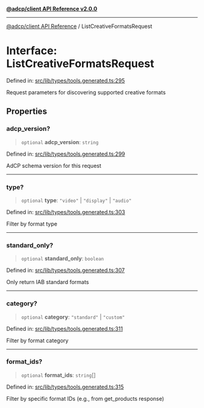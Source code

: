 [**@adcp/client API Reference v2.0.0**](../README.md)

***

[@adcp/client API Reference](../README.md) / ListCreativeFormatsRequest

# Interface: ListCreativeFormatsRequest

Defined in: [src/lib/types/tools.generated.ts:295](https://github.com/adcontextprotocol/adcp-client/blob/add23254eadaef025ae9fbe49b40948f459b98ff/src/lib/types/tools.generated.ts#L295)

Request parameters for discovering supported creative formats

## Properties

### adcp\_version?

> `optional` **adcp\_version**: `string`

Defined in: [src/lib/types/tools.generated.ts:299](https://github.com/adcontextprotocol/adcp-client/blob/add23254eadaef025ae9fbe49b40948f459b98ff/src/lib/types/tools.generated.ts#L299)

AdCP schema version for this request

***

### type?

> `optional` **type**: `"video"` \| `"display"` \| `"audio"`

Defined in: [src/lib/types/tools.generated.ts:303](https://github.com/adcontextprotocol/adcp-client/blob/add23254eadaef025ae9fbe49b40948f459b98ff/src/lib/types/tools.generated.ts#L303)

Filter by format type

***

### standard\_only?

> `optional` **standard\_only**: `boolean`

Defined in: [src/lib/types/tools.generated.ts:307](https://github.com/adcontextprotocol/adcp-client/blob/add23254eadaef025ae9fbe49b40948f459b98ff/src/lib/types/tools.generated.ts#L307)

Only return IAB standard formats

***

### category?

> `optional` **category**: `"standard"` \| `"custom"`

Defined in: [src/lib/types/tools.generated.ts:311](https://github.com/adcontextprotocol/adcp-client/blob/add23254eadaef025ae9fbe49b40948f459b98ff/src/lib/types/tools.generated.ts#L311)

Filter by format category

***

### format\_ids?

> `optional` **format\_ids**: `string`[]

Defined in: [src/lib/types/tools.generated.ts:315](https://github.com/adcontextprotocol/adcp-client/blob/add23254eadaef025ae9fbe49b40948f459b98ff/src/lib/types/tools.generated.ts#L315)

Filter by specific format IDs (e.g., from get_products response)
